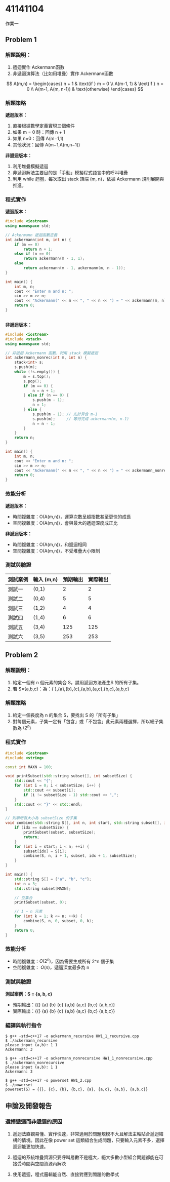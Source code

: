 # 41141104

作業一

## Problem 1

### 解題說明：

1. 遞迴實作 Ackermann函數 
2. 非遞迴演算法（比如用堆疊）實作 Ackermann函數 

$$
A(m,n) = \begin{cases}
n + 1 & \text{if } m = 0 \\
A(m-1, 1) & \text{if } n = 0 \\
A(m-1, A(m, n-1)) & \text{otherwise}
\end{cases}
$$



### 解題策略

**遞迴版本：**
1. 直接根據數學定義實現三個條件
2. 如果 m = 0 時：回傳 n + 1
3. 如果 n=0：回傳 A(m−1,1)
4. 其他狀況：回傳 A(m−1,A(m,n−1))

**非遞迴版本：**
1. 利用堆疊模擬遞迴
2. 非遞迴解法主要目的是「手動」模擬程式語言中的呼叫堆疊
3. 利用 while 迴圈，每次取出 stack 頂端 (m, n)，依據 Ackermann 規則展開與推進。

### 程式實作

**遞迴版本：**

```cpp
#include <iostream>
using namespace std;

// Ackermann 遞迴函數定義
int ackermann(int m, int n) {
    if (m == 0)
        return n + 1;
    else if (n == 0)
        return ackermann(m - 1, 1);
    else
        return ackermann(m - 1, ackermann(m, n - 1));
}

int main() {
    int m, n;
    cout << "Enter m and n: ";
    cin >> m >> n;
    cout << "Ackermann(" << m << ", " << n << ") = " << ackermann(m, n) << endl;
    return 0;
}



```

**非遞迴版本：**

```cpp
#include <iostream>
#include <stack>
using namespace std;

// 非遞迴 Ackermann 函數，利用 stack 模擬遞迴
int ackermann_nonrec(int m, int n) {
    stack<int> s;
    s.push(m);
    while (!s.empty()) {
        m = s.top();
        s.pop();
        if (m == 0) {
            n = n + 1;
        } else if (n == 0) {
            s.push(m - 1);
            n = 1;
        } else {
            s.push(m - 1); // 先計算含 m-1
            s.push(m);     // 等待完成 ackermann(m, n-1)
            n = n - 1;
        }
    }
    return n;
}

int main() {
    int m, n;
    cout << "Enter m and n: ";
    cin >> m >> n;
    cout << "Ackermann(" << m << ", " << n << ") = " << ackermann_nonrec(m, n) << endl;
    return 0;
}

```

### 效能分析

**遞迴版本：**
- 時間複雜度：O(A(m,n))，運算次數呈超指數甚至更快的成長
- 空間複雜度：O(A(m,n))，會與最大的遞迴深度成正比

**非遞迴版本：**
- 時間複雜度：O(A(m,n))，和遞迴相同
- 空間複雜度：O(A(m,n))，不受堆疊大小限制

### 測試與驗證

| 測試案例 | 輸入 (m,n) | 預期輸出 | 實際輸出 |
|---------|------------|----------|----------|
| 測試一   | (0,1)      | 2        | 2        |
| 測試二   | (0,4)      | 5        | 5        |
| 測試三   | (1,2)      | 4        | 4        |
| 測試四   | (1,4)      | 6        | 6        |
| 測試五   | (3,4)      | 125      | 125      |
| 測試六   | (3,5)      | 253      | 253      |

## Problem 2

### 解題說明：　

1. 給定一個有 n 個元素的集合 S，請用遞迴方法產生S 的所有子集。
2. 若 S={a,b,c}：為：{ },{a},{b},{c},{a,b},{a,c},{b,c},{a,b,c}

### 解題策略

1. 給定一個長度為 n 的集合 S，要找出 S 的「所有子集」
2. 對每個元素，子集一定有「包含」或「不包含」此元素兩種選擇，所以總子集數為 $(2^n)$

### 程式實作

```cpp
#include <iostream>
#include <string>

const int MAXN = 100;

void printSubset(std::string subset[], int subsetSize) {
    std::cout << "{";
    for (int i = 0; i < subsetSize; i++) {
        std::cout << subset[i];
        if (i != subsetSize - 1) std::cout << ",";
    }
    std::cout << "}" << std::endl;
}

// 列舉所有大小為 subsetSize 的子集
void combine(std::string S[], int n, int start, std::string subset[], int idx, int subsetSize) {
    if (idx == subsetSize) {
        printSubset(subset, subsetSize);
        return;
    }
    for (int i = start; i < n; ++i) {
        subset[idx] = S[i];
        combine(S, n, i + 1, subset, idx + 1, subsetSize);
    }
}

int main() {
    std::string S[] = {"a", "b", "c"};
    int n = 3;
    std::string subset[MAXN];

    // 空集合
    printSubset(subset, 0);

    // 1 ~ n 元素
    for (int k = 1; k <= n; ++k) {
        combine(S, n, 0, subset, 0, k);
    }
    return 0;
}

```

### 效能分析

- 時間複雜度：$O(2^n)$，因為需要生成所有 2^n 個子集
- 空間複雜度： $O(n)$，遞迴深度最多為 n

### 測試與驗證

**測試案例：S = {a, b, c}**

- 預期輸出：{{}
{a}
{b}
{c}
{a,b}
{a,c}
{b,c}
{a,b,c}}
- 實際輸出：{{}
{a}
{b}
{c}
{a,b}
{a,c}
{b,c}
{a,b,c}}

### 編譯與執行指令

```shell
$ g++ -std=c++17 -o ackermann_recursive HW1_1_recursive.cpp
$ ./ackermann_recursive
please input (a,b): 1 1
Ackermann: 3

$ g++ -std=c++17 -o ackermann_nonrecursive HW1_1_nonrecursive.cpp
$ ./ackermann_nonrecursive
please input (a,b): 1 1
Ackermann: 3

$ g++ -std=c++17 -o powerset HW1_2.cpp
$ ./powerset
powerset(S) = {{}, {c}, {b}, {b,c}, {a}, {a,c}, {a,b}, {a,b,c}}
```

## 申論及開發報告

### 選擇遞迴而非遞迴的原因

1. 遞迴法直觀易懂、實作快速，非常適用於問題規模不大且解法主軸貼合遞迴結構的情境。因此在像 power set 這類組合生成問題，只要輸入元素不多，選擇遞迴能更加快速。

2. 遞迴的系統堆疊資源只要呼叫層數不是極大，絕大多數小型組合問題都能在可接受時間與空間資源內解決
3. 使用遞迴，程式邏輯能自然、直接對應到問題的數學式